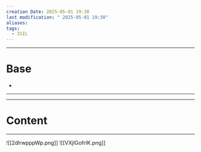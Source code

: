```yaml
---
creation Date: 2025-05-01 19:30
last modification: " 2025-05-01 19:30"
aliases: 
tags:
  - ISIL
---
```

___
# Base
- 
___
___
# Content
___
![[2dlrwpppWp.png]]
![[VXjIGofrIK.png]]